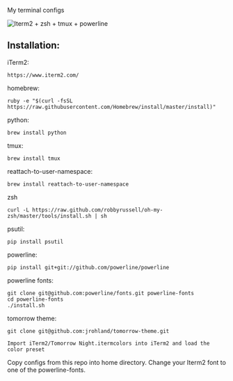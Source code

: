 My terminal configs

![Iterm2 + zsh + tmux + powerline](/../screenshots/terminal.png?raw=true "Iterm2 + zsh + tmux + powerline")

Installation:
---------
iTerm2:
```
https://www.iterm2.com/
```

homebrew:
```
ruby -e "$(curl -fsSL https://raw.githubusercontent.com/Homebrew/install/master/install)"
```

python:
```
brew install python
```

tmux:
```
brew install tmux
```

reattach-to-user-namespace:
```
brew install reattach-to-user-namespace
```

zsh
```
curl -L https://raw.github.com/robbyrussell/oh-my-zsh/master/tools/install.sh | sh
```

psutil:
```
pip install psutil
```

powerline:
```
pip install git+git://github.com/powerline/powerline
```

powerline fonts:
```
git clone git@github.com:powerline/fonts.git powerline-fonts
cd powerline-fonts
./install.sh
```

tomorrow theme:
```
git clone git@github.com:jrohland/tomorrow-theme.git

Import iTerm2/Tomorrow Night.itermcolors into iTerm2 and load the color preset
```

Copy configs from this repo into home directory. Change your Iterm2 font to one of the powerline-fonts.
